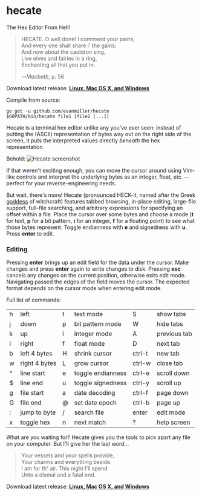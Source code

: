 # hecate

The Hex Editor From Hell!

> HECATE. O well done! I commend your pains;  
>    And every one shall share i' the gains;  
>    And now about the cauldron sing,  
>    Live elves and fairies in a ring,  
>    Enchanting all that you put in.  
> 
> --*Macbeth*, p. 56

Download latest release: **[Linux, Mac OS X, and Windows](https://github.com/evanmiller/hecate/releases)**

Compile from source:

    go get -u github.com/evanmiller/hecate
    $GOPATH/bin/hecate file1 [file2 [...]]

Hecate is a terminal hex editor unlike any you've ever seen: instead of putting
the (ASCII) representation of bytes way out on the right side of the screen, it
puts the interpreted values directly *beneath* the hex representation.

Behold:
![Hecate screenshot](http://www.evanmiller.org/images/hecate-screenshot2.png)

If that weren't exciting enough, you can move the cursor around using Vim-like
controls and interpret the underlying bytes as an integer, float, etc. --
perfect for your reverse-engineering needs.

But wait, there's more! Hecate (pronounced HECK-it, named after the Greek [goddess](https://en.wikipedia.org/wiki/Hecate)
of witchcraft) features tabbed browsing, in-place editing, large-file support,
full-file searching, and arbitrary expressions for specifying an offset within
a file. Place the cursor over some bytes and choose a mode (**t** for text, **p**
for a bit pattern, **i** for an integer, **f** for a floating point) to see what
those bytes represent.  Toggle endianness with **e** and signedness with **u**.
Press **enter** to edit.


### Editing

Pressing **enter** brings up an edit field for the data under the cursor. Make
changes and press **enter** again to write changes to disk. Pressing **esc**
cancels any changes on the current position, otherwise exits edit mode.
Navigating passed the edges of the field moves the cursor. The expected format
depends on the cursor mode when entering edit mode.


Full list of commands:


<table>
<tr><td>h</td><td>left</td><td>t</td><td>text mode</td><td>S</td><td>show tabs</td></tr>
<tr><td>j</td><td>down</td><td>p</td><td>bit pattern mode</td><td>W</td><td>hide tabs</td></tr>
<tr><td>k</td><td>up</td><td>i</td><td>integer mode</td><td>A</td><td>previous tab</td></tr>
<tr><td>l</td><td>right</td><td>f</td><td>float mode</td><td>D</td><td>next tab</td></tr>
<tr><td>b</td><td>left 4 bytes</td><td>H</td><td>shrink cursor</td><td>ctrl-t</td><td>new tab</td></tr>
<tr><td>w</td><td>right 4 bytes</td><td>L</td><td>grow cursor</td><td>ctrl-w</td><td>close tab</td></tr>
<tr><td>^</td><td>line start</td><td>e</td><td>toggle endianness</td><td>ctrl-e</td><td>scroll down</td></tr>
<tr><td>$</td><td>line end</td><td>u</td><td>toggle signedness</td><td>ctrl-y</td><td>scroll up</td></tr>
<tr><td>g</td><td>file start</td><td>a</td><td>date decoding</td><td>ctrl-f</td><td>page down</td></tr>
<tr><td>G</td><td>file end</td><td>@</td><td>set date epoch</td><td>ctrl-b</td><td>page up</td></tr>
<tr><td>:</td><td>jump to byte</td><td>/</td><td>search file</td><td>enter</td><td>edit mode</td></tr>
<tr><td>x</td><td>toggle hex</td><td>n</td><td>next match</td><td>?</td><td>help screen</td></tr>
</table>

What are you waiting for? Hecate gives you the tools to pick apart any file on your computer. But I'll give her the last word...

> Your vessels and your spells provide,  
> Your charms and everything beside.  
> I am for th' air. This night I'll spend  
> Unto a dismal and a fatal end.

Download latest release: **[Linux, Mac OS X, and Windows](https://github.com/evanmiller/hecate/releases)**
